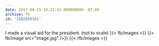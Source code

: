 ```yaml
---
date: 2017-08-15 19:22:42.000000000 -07:00
archive: fb
id: '1502850162'
---
```


I made a visual aid for the president. (not to scale)
{{< fb/images >}}
{{< fb/image src="image.jpg" />}}
{{< /fb/images >}}
